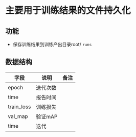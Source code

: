 # 主要用于训练结果的文件持久化
## 功能
- 保存训练结果到训练产出目录root/ ```runs```

## 数据结构

| 字段 | 说明 | 备注 |
| ---- | ----- | ----- |
|   epoch   |    迭代次数   |       |
|   time   |    报告时间   |       |
|   train_loss   |    训练损失   |       |
|   val_map   |    验证mAP   |       |
|   time   |    迭代   |       |